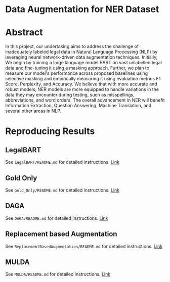 # Data Augmentation for NER Dataset

# Abstract
In this project, our undertaking aims to address the challenge of inadequately labeled legal data in Natural Language Processing (NLP) by leveraging neural network-driven data augmentation techniques. Initially, We begin by training a large language model BART on vast unlabelled legal data and fine-tuning it using a masking approach. Further, we plan to measure our model's performance across proposed baselines using selective masking and empirically measuring it using evaluation metrics F1 Score, Perplexity, and Accuracy. We believe that with more accurate and robust models, NER models are more equipped to handle variations in the data they may encounter during testing, such as misspellings, abbreviations, and word orders. The overall advancement in NER will benefit Information Extraction, Question Answering, Machine Translation, and several other areas in NLP.

# Reproducing Results

## LegalBART
See ```LegalBART/README.md``` for detailed instructions. [Link](https://github.com/Ast97/Data_Augmentation_for_Low_Resource_Indian_Legal_NER/tree/main/legalBART)

## Gold Only
See ```Gold_Only/README.md``` for detailed instructions. [Link](https://github.com/Ast97/Data_Augmentation_for_Low_Resource_Indian_Legal_NER/tree/main/Gold_Only)

## DAGA
See  ```DAGA/README.md``` for detailed instructions. [Link](https://github.com/Ast97/Data_Augmentation_for_Low_Resource_Indian_Legal_NER/tree/main/DAGA)

## Replacement based Augmentation
See  ```ReplacementBasedAugmentation/README.md``` for detailed instructions. [Link](https://github.com/Ast97/Data_Augmentation_for_Low_Resource_Indian_Legal_NER/tree/main/Simple_Augmentation_BiLSTM/data-augmentation-ner-legal-main)

## MULDA
See ```MULDA/README.md``` for detailed instructions. [Link](https://github.com/Ast97/Data_Augmentation_for_Low_Resource_Indian_Legal_NER/tree/main/MULDA-BART)


